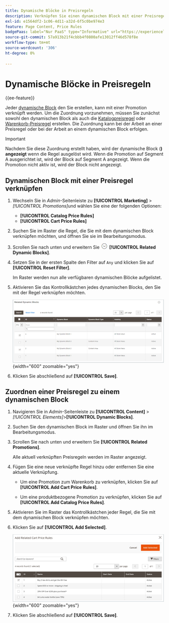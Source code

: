 ```yaml
---
title: Dynamische Blöcke in Preisregeln
description: Verknüpfen Sie einen dynamischen Block mit einer Preisregel für Werbeaktionen.
exl-id: e1564df2-1c06-4d11-a32d-6f5c0be974e3
feature: Page Content, Price Rules
badgePaas: label="Nur PaaS" type="Informative" url="https://experienceleague.adobe.com/en/docs/commerce/user-guides/product-solutions" tooltip="Gilt nur für Adobe Commerce in Cloud-Projekten (von Adobe verwaltete PaaS-Infrastruktur) und lokale Projekte."
source-git-commit: 57a913b21f4cbbb4f0800afe13012ff46d578f8e
workflow-type: tm+mt
source-wordcount: '306'
ht-degree: 0%

---
```


# Dynamische Blöcke in Preisregeln

{{ee-feature}}

Jeder [dynamische Block](dynamic-blocks.md) den Sie erstellen, kann mit einer Promotion verknüpft werden. Um die Zuordnung vorzunehmen, müssen Sie zunächst sowohl den dynamischen Block als auch die [Katalogpreisregel](../merchandising-promotions/price-rules-catalog.md) oder [Warenkorb-Preisregel](../merchandising-promotions/price-rules-cart.md) erstellen. Die Zuordnung kann bei der Arbeit an einer Preisregel oder bei der Arbeit an einem dynamischen Block erfolgen.

>[!IMPORTANT]
>
>Nachdem Sie diese Zuordnung erstellt haben, wird der dynamische Block (**) angezeigt** wenn die Regel ausgelöst wird. Wenn die Promotion auf Segment A ausgerichtet ist, wird der Block auf Segment A angezeigt. Wenn die Promotion nicht aktiv ist, wird der Block nicht angezeigt.

## Dynamischen Block mit einer Preisregel verknüpfen

1. Wechseln Sie in _Admin_-Seitenleiste zu **[!UICONTROL Marketing]** > _[!UICONTROL Promotions]_&#x200B;und wählen Sie eine der folgenden Optionen:

   - **[!UICONTROL Catalog Price Rules]**
   - **[!UICONTROL Cart Price Rules]**

1. Suchen Sie im Raster die Regel, die Sie mit dem dynamischen Block verknüpfen möchten, und öffnen Sie sie im Bearbeitungsmodus.

1. Scrollen Sie nach unten und erweitern Sie ![Erweiterungsauswahl](../assets/icon-display-expand.png) **[!UICONTROL Related Dynamic Blocks]**.

1. Setzen Sie in der ersten Spalte den Filter auf `Any` und klicken Sie auf **[!UICONTROL Reset Filter]**.

   Im Raster werden nun alle verfügbaren dynamischen Blöcke aufgelistet.

1. Aktivieren Sie das Kontrollkästchen jedes dynamischen Blocks, den Sie mit der Regel verknüpfen möchten.

   ![Ausgewählte dynamische Blöcke hinzufügen](./assets/price-rule-cart-related-dynamic-blocks-any.png){width="600" zoomable="yes"}

1. Klicken Sie abschließend auf **[!UICONTROL Save]**.

## Zuordnen einer Preisregel zu einem dynamischen Block

1. Navigieren Sie in _Admin_-Seitenleiste zu **[!UICONTROL Content]** > _[!UICONTROL Elements]_>**[!UICONTROL Dynamic Blocks]**.

1. Suchen Sie den dynamischen Block im Raster und öffnen Sie ihn im Bearbeitungsmodus.

1. Scrollen Sie nach unten und erweitern Sie **[!UICONTROL Related Promotions]**.

   Alle aktuell verknüpften Preisregeln werden im Raster angezeigt.

1. Fügen Sie eine neue verknüpfte Regel hinzu oder entfernen Sie eine aktuelle Verknüpfung.

   - Um eine Promotion zum Warenkorb zu verknüpfen, klicken Sie auf **[!UICONTROL Add Cart Price Rules]**.

   - Um eine produktbezogene Promotion zu verknüpfen, klicken Sie auf **[!UICONTROL Add Catalog Price Rules]**.

1. Aktivieren Sie im Raster das Kontrollkästchen jeder Regel, die Sie mit dem dynamischen Block verknüpfen möchten.

1. Klicken Sie auf **[!UICONTROL Add Selected]**.

   ![Ausgewählte Preisregeln zu einem dynamischen Block hinzufügen](./assets/pb-dynamic-block-add-related-cart-price-rules.png){width="600" zoomable="yes"}

1. Klicken Sie abschließend auf **[!UICONTROL Save]**.
